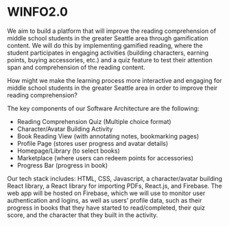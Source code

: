 # WINFO2.0

We aim to build a platform that will improve the reading comprehension of middle school students in the greater Seattle area through gamification content. We will do this by implementing gamified reading, where the student participates in engaging activities (building characters, earning points, buying accessories, etc.) and a quiz feature to test their attention span and comprehension of the reading content.


How might we make the learning process more interactive and engaging for middle school students in the greater Seattle area in order to improve their reading comprehension?


The key components of our Software Architecture are the following:
* Reading Comprehension Quiz (Multiple choice format)
* Character/Avatar Building Activity
* Book Reading View (with annotating notes, bookmarking pages)
* Profile Page (stores user progress and avatar details)
* Homepage/Library (to select books)
* Marketplace (where users can redeem points for accessories)
* Progress Bar (progress in book)

Our tech stack includes: HTML, CSS, Javascript, a character/avatar building React library, a React library for importing PDFs, React.js, and Firebase. The web app will be hosted on Firebase, which we will use to monitor user authentication and logins, as well as users’ profile data, such as their progress in books that they have started to read/completed, their quiz score, and the character that they built in the activity.
